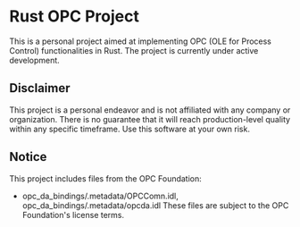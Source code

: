 # Rust OPC Project

This is a personal project aimed at implementing OPC (OLE for Process Control) functionalities in Rust. The project is currently under active development.

## Disclaimer

This project is a personal endeavor and is not affiliated with any company or organization. There is no guarantee that it will reach production-level quality within any specific timeframe. Use this software at your own risk.

## Notice

This project includes files from the OPC Foundation:

- opc_da_bindings/.metadata/OPCComn.idl, opc_da_bindings/.metadata/opcda.idl
  These files are subject to the OPC Foundation's license terms.
